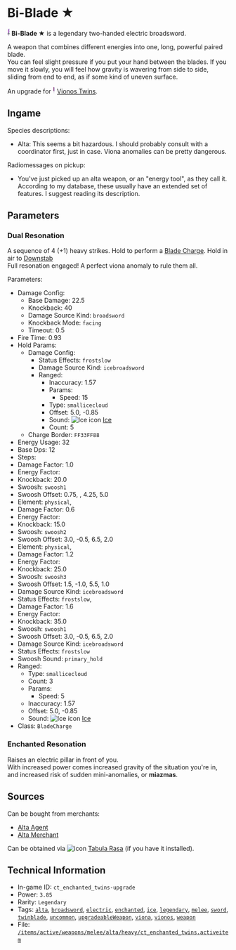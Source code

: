 # Bi-Blade ★

<img src="https://raw.githubusercontent.com/Ceterai/Enternia/main/items/active/weapons/melee/alta/heavy/ct_enchanted_twins_2.png" alt="Bi-Blade ★ icon" loading="lazy" width="auto" height="16px"/> **Bi-Blade ★** is a legendary two-handed electric broadsword.

A weapon that combines different energies into one, long, powerful paired blade.  
You can feel slight pressure if you put your hand between the blades. If you move it slowly, you will feel how gravity is wavering from side to side, sliding from end to end, as if some kind of uneven surface.

An upgrade for <img src="https://raw.githubusercontent.com/Ceterai/Enternia/main/items/active/weapons/melee/alta/heavy/ct_enchanted_twins.png" alt="Vionos Twins icon" loading="lazy" width="auto" height="16px"/> [Vionos Twins](https://ceterai.github.io/MyEnternia/Wiki/VionosTwins).

## Ingame

Species descriptions:

- Alta: This seems a bit hazardous. I should probably consult with a coordinator first, just in case. Viona anomalies can be pretty dangerous.

Radiomessages on pickup:

- You've just picked up an alta weapon, or an "energy tool", as they call it. According to my database, these usually have an extended set of features. I suggest reading its description.

## Parameters

### Dual Resonation

A sequence of 4 (+1) heavy strikes. Hold to perform a [Blade Charge](https://ceterai.github.io/MyEnternia/Wiki/BladeCharge). Hold in air to [Downstab](https://ceterai.github.io/MyEnternia/Wiki/Downstab)  
Full resonation engaged! A perfect viona anomaly to rule them all.

Parameters:

- Damage Config:
  - Base Damage: 22.5
  - Knockback: 40
  - Damage Source Kind: `broadsword`
  - Knockback Mode: `facing`
  - Timeout: 0.5
- Fire Time: 0.93
- Hold Params:
  - Damage Config:
    - Status Effects:  `frostslow`
    - Damage Source Kind: `icebroadsword`
    - Ranged:
      - Inaccuracy: 1.57
      - Params:
        - Speed: 15
      - Type: `smallicecloud`
      - Offset:  5.0,  -0.85
      - Sound: <img src="https://starbounder.org/mediawiki/images/7/77/Ice.png" alt="Ice icon" loading="lazy" width="10px" height="10px"/> [Ice](https://starbounder.org/Ice)
      - Count: 5
  - Charge Border: `FF33FF88`
- Energy Usage: 32
- Base Dps: 12
- Steps: 
- Damage Factor: 1.0
- Energy Factor:
- Knockback: 20.0
- Swoosh: `swoosh1`
- Swoosh Offset:  0.75, ,  4.25,  5.0
- Element: `physical`, 
- Damage Factor: 0.6
- Energy Factor:
- Knockback: 15.0
- Swoosh: `swoosh2`
- Swoosh Offset:  3.0,  -0.5,  6.5,  2.0
- Element: `physical`, 
- Damage Factor: 1.2
- Energy Factor:
- Knockback: 25.0
- Swoosh: `swoosh3`
- Swoosh Offset:  1.5,  -1.0,  5.5,  1.0
- Damage Source Kind: `icebroadsword`
- Status Effects:  `frostslow`, 
- Damage Factor: 1.6
- Energy Factor:
- Knockback: 35.0
- Swoosh: `swoosh1`
- Swoosh Offset:  3.0,  -0.5,  6.5,  2.0
- Damage Source Kind: `icebroadsword`
- Status Effects:  `frostslow`
- Swoosh Sound: `primary_hold`
- Ranged:
  - Type: `smallicecloud`
  - Count: 3
  - Params:
    - Speed: 5
  - Inaccuracy: 1.57
  - Offset:  5.0,  -0.85
  - Sound: <img src="https://starbounder.org/mediawiki/images/7/77/Ice.png" alt="Ice icon" loading="lazy" width="10px" height="10px"/> [Ice](https://starbounder.org/Ice)
- Class: `BladeCharge`

### Enchanted Resonation

Raises an electric pillar in front of you.  
With increased power comes increased gravity of the situation you're in, and increased risk of sudden mini-anomalies, or **miazmas**.

## Sources

Can be bought from merchants:

- [Alta Agent](https://ceterai.github.io/MyEnternia/Wiki/AltaAgent)
- [Alta Merchant](https://ceterai.github.io/MyEnternia/Wiki/AltaMerchant)

Can be obtained via <img src="https://steamuserimages-a.akamaihd.net/ugc/263843960696222713/3EC9A7C005541F7D577EBCB8C5736B4EFC9973D6/" alt="icon" width="8" height="12"/> [Tabula Rasa](https://community.playstarbound.com/resources/the-tabula-rasa.3222/) (if you have it installed).

## Technical Information

- In-game ID: `ct_enchanted_twins-upgrade`
- Power: `3.85`
- Rarity: `Legendary`
- Tags: [`alta`](https://ceterai.github.io/MyEnternia/Wiki/Tags/Alta), [`broadsword`](https://ceterai.github.io/MyEnternia/Wiki/Tags/Broadsword), [`electric`](https://ceterai.github.io/MyEnternia/Wiki/Tags/Electric), [`enchanted`](https://ceterai.github.io/MyEnternia/Wiki/Tags/Enchanted), [`ice`](https://ceterai.github.io/MyEnternia/Wiki/Tags/Ice), [`legendary`](https://ceterai.github.io/MyEnternia/Wiki/Tags/Legendary), [`melee`](https://ceterai.github.io/MyEnternia/Wiki/Tags/Melee), [`sword`](https://ceterai.github.io/MyEnternia/Wiki/Tags/Sword), [`twinblade`](https://ceterai.github.io/MyEnternia/Wiki/Tags/Twinblade), [`uncommon`](https://ceterai.github.io/MyEnternia/Wiki/Tags/Uncommon), [`upgradeableWeapon`](https://ceterai.github.io/MyEnternia/Wiki/Tags/UpgradeableWeapon), [`viona`](https://ceterai.github.io/MyEnternia/Wiki/Tags/Viona), [`vionos`](https://ceterai.github.io/MyEnternia/Wiki/Tags/Vionos), [`weapon`](https://ceterai.github.io/MyEnternia/Wiki/Tags/Weapon)
- File: [`/items/active/weapons/melee/alta/heavy/ct_enchanted_twins.activeitem`](https://github.com/Ceterai/Enternia/blob/main/items/active/weapons/melee/alta/heavy/ct_enchanted_twins.activeitem)
